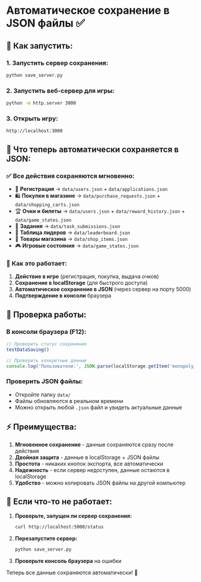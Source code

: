 # Автоматическое сохранение в JSON файлы ✅

## 🚀 Как запустить:

### 1. Запустить сервер сохранения:
```bash
python save_server.py
```

### 2. Запустить веб-сервер для игры:
```bash
python -m http.server 3000
```

### 3. Открыть игру:
```
http://localhost:3000
```

## 💾 Что теперь автоматически сохраняется в JSON:

### ✅ **Все действия сохраняются мгновенно:**
- 👥 **Регистрация** → `data/users.json` + `data/applications.json`
- 🛍️ **Покупки в магазине** → `data/purchase_requests.json` + `data/shopping_carts.json`
- 🏆 **Очки и билеты** → `data/users.json` + `data/reward_history.json` + `data/game_states.json`
- 📝 **Задания** → `data/task_submissions.json`
- 🏅 **Таблица лидеров** → `data/leaderboard.json`
- 🛒 **Товары магазина** → `data/shop_items.json`
- 🎮 **Игровые состояния** → `data/game_states.json`

### 🔄 **Как это работает:**
1. **Действие в игре** (регистрация, покупка, выдача очков)
2. **Сохранение в localStorage** (для быстрого доступа)
3. **Автоматическое сохранение в JSON** (через сервер на порту 5000)
4. **Подтверждение в консоли** браузера

## 🧪 Проверка работы:

### В консоли браузера (F12):
```javascript
// Проверить статус сохранения
testDataSaving()

// Проверить конкретные данные
console.log('Пользователи:', JSON.parse(localStorage.getItem('monopoly_users')))
```

### Проверить JSON файлы:
- Откройте папку `data/`
- Файлы обновляются в реальном времени
- Можно открыть любой `.json` файл и увидеть актуальные данные

## ⚡ Преимущества:

1. **Мгновенное сохранение** - данные сохраняются сразу после действия
2. **Двойная защита** - данные в localStorage + JSON файлы
3. **Простота** - никаких кнопок экспорта, все автоматически
4. **Надежность** - если сервер недоступен, данные остаются в localStorage
5. **Удобство** - можно копировать JSON файлы на другой компьютер

## 🔧 Если что-то не работает:

1. **Проверьте, запущен ли сервер сохранения:**
   ```bash
   curl http://localhost:5000/status
   ```

2. **Перезапустите сервер:**
   ```bash
   python save_server.py
   ```

3. **Проверьте консоль браузера** на ошибки

Теперь все данные сохраняются автоматически! 🎉
